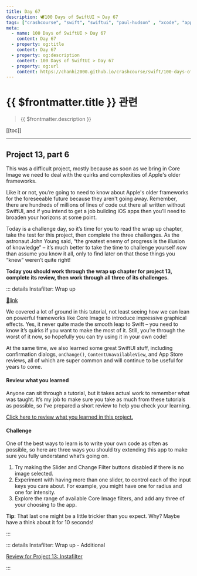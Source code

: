 ```yaml
---
title: Day 67
description: 🕊️100 Days of SwiftUI > Day 67
tags: ["crashcourse", "swift", "swiftui", "paul-hudson" , "xcode", "appstore"]
meta:
  - name: 100 Days of SwiftUI > Day 67
    content: Day 67
  - property: og:title
    content: Day 67
  - property: og:description
    content: 100 Days of SwiftUI > Day 67
  - property: og:url
    content: https://chanhi2000.github.io/crashcourse/swift/100-days-of-swiftui/67.html
---
```


# {{ $frontmatter.title }} 관련

> {{ $frontmatter.description }}

[[toc]]

---

## Project 13, part 6

This was a difficult project, mostly because as soon as we bring in Core Image we need to deal with the quirks and complexities of Apple's older frameworks.

Like it or not, you’re going to need to know about Apple's older frameworks for the foreseeable future because they aren't going away. Remember, there are hundreds of millions of lines of code out there all written without SwiftUI, and if you intend to get a job building iOS apps then you’ll need to broaden your horizons at some point.

Today is a challenge day, so it’s time for you to read the wrap up chapter, take the test for this project, then complete the three challenges. As the astronaut John Young said, “the greatest enemy of progress is the illusion of knowledge” – it’s much better to take the time to challenge yourself _now_ than assume you know it all, only to find later on that those things you “knew” weren’t quite right!

__Today you should work through the wrap up chapter for project 13, complete its review, then work through all three of its challenges.__

::: details Instafilter: Wrap up

[📎link](https://www.hackingwithswift.com/books/ios-swiftui/instafilter-wrap-up)

We covered a lot of ground in this tutorial, not least seeing how we can lean on powerful frameworks like Core Image to introduce impressive graphical effects. Yes, it never quite made the smooth leap to Swift – you need to know it’s quirks if you want to make the most of it. Still, you’re through the worst of it now, so hopefully you can try using it in your own code!

At the same time, we also learned some great SwiftUI stuff, including confirmation dialogs, `onChange()`, `ContentUnavailableView`, and App Store reviews, all of which are super common and will continue to be useful for years to come.

#### Review what you learned

Anyone can sit through a tutorial, but it takes actual work to remember what was taught. It’s my job to make sure you take as much from these tutorials as possible, so I’ve prepared a short review to help you check your learning.

[Click here to review what you learned in this project.][instafilter]

#### Challenge

One of the best ways to learn is to write your own code as often as possible, so here are three ways you should try extending this app to make sure you fully understand what’s going on.

1. Try making the Slider and Change Filter buttons disabled if there is no image selected.
2. Experiment with having more than one slider, to control each of the input keys you care about. For example, you might have one for radius and one for intensity.
3. Explore the range of available Core Image filters, and add any three of your choosing to the app.

__Tip__: That last one might be a little trickier than you expect. Why? Maybe have a think about it for 10 seconds!

:::

::: details Instafilter: Wrap up - Additional

[Review for Project 13: Instafilter][instafilter]

:::

[instafilter]: https://www.hackingwithswift.com/review/ios-swiftui/instafilter

